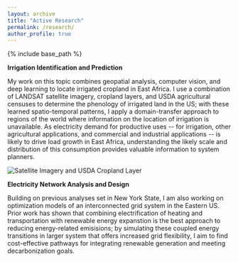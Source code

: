 ```yaml
---
layout: archive
title: "Active Research"
permalink: /research/
author_profile: true
---
```


{% include base_path %}

**Irrigation Identification and Prediction** 

My work on this topic combines geopatial analysis, computer vision, and deep learning to locate irrigated cropland in East Africa. I use a combination of LANDSAT satellite imagery, cropland layers, and USDA agricultural censuses to determine the phenology of irrigated land in the US; with these learned spatio-temporal patterns, I apply a domain-transfer approach to regions of the world where information on the location of irrigation is unavailable. As electricity demand for productive uses -- for irrigation, other agricultural applications, and commercial and industrial applications -- is likely to drive load growth in East Africa, understanding the likely scale and distribution of this consumption provides valuable information to system planners.

![Satellite Imagery and USDA Cropland Layer](https://tconlon.github.io/files/imagery_and_cdl.png)

**Electricity Network Analysis and Design**

Building on previous analyses set in New York State, I am also working on optimization models of an interconnected grid system in the Eastern US. Prior work has shown that combining electrification of heating and transportation with renewable energy expanstion is the best approach to reducing energy-related emisisions; by simulating these coupled energy transitions in larger system that offers increased grid flexibility, I aim to find cost-effective pathways for integrating renewable generation and meeting decarbonization goals. 
